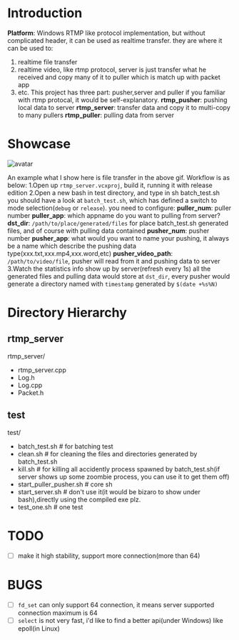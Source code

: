 # Introduction
**Platform**: Windows
RTMP like protocol implementation, but without complicated header, it can be used as realtime transfer.
they are where it can be used to:
1. realtime file transfer
2. realtime video, like rtmp protocol, server is just transfer what he received and copy many of it to puller which is match up with packet app
3. etc.
This project has three part: pusher,server and puller
if you familiar with rtmp protocal, it would be self-explanatory.
**rtmp_pusher**: pushing local data to server
**rtmp_server**: transfer data and copy it to multi-copy to many pullers
**rtmp_puller**: pulling data from server

# Showcase
![avatar](./showcase/2020013114584466.gif)

An example what I show here is file transfer in the above gif. Workflow is as below:
1.Open up `rtmp_server.vcxproj`, build it, running it with release edition
2.Open a new bash in test directory, and type in sh batch_test.sh
you should have a look at `batch_test.sh`, which has defined a switch to mode selection(`debug` or `release`).
you need to configure:
**puller_num**: puller number
**puller_app**: which appname do you want to pulling from server?
**dst_dir**: `/path/to/place/generated/files` for place batch_test.sh generated files, and of course with pulling data contained
**pusher_num**: pusher number
**pusher_app**: what would you want to name your pushing, it always be a name which describe the pushing data type(xxx.txt,xxx.mp4,xxx.word,etc)
**pusher_video_path**: `/path/to/video/file`, pusher will read from it and pushing data to server
3.Watch the statistics info show up by server(refresh every 1s)
all the generated files and pulling data would store at `dst_dir`, every pusher would generate a directory named with `timestamp` generated by `$(date +%s%N)`

# Directory Hierarchy
## rtmp_server
rtmp_server/
- rtmp_server.cpp
- Log.h
- Log.cpp
- Packet.h

## test
test/
- batch_test.sh	# for batching test
- clean.sh		# for cleaning the files and directories generated by batch_test.sh
- kill.sh		# for killing all accidently process spawned by batch_test.sh(if server shows up some zoombie process, you can use it to get them off)
- start_puller_pusher.sh	# core sh
- start_server.sh # don't use it(it would be bizaro to show under bash),directly using the compiled exe plz.
- test_one.sh # one test


# TODO
- [ ] make it high stability, support more connection(more than 64)

# BUGS
- [ ] `fd_set` can only support 64 connection, it means server supported connection maximum is 64
- [ ] `select` is not very fast, i'd like to find a better api(under Windows) like epoll(in Linux)
